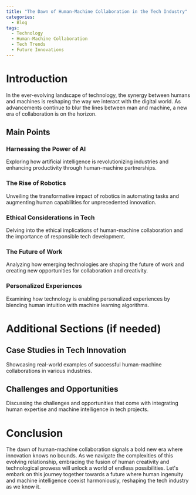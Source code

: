 ```yaml
---
title: "The Dawn of Human-Machine Collaboration in the Tech Industry"
categories:
  - Blog
tags:
  - Technology
  - Human-Machine Collaboration
  - Tech Trends
  - Future Innovations
---
```


# Introduction
In the ever-evolving landscape of technology, the synergy between humans and machines is reshaping the way we interact with the digital world. As advancements continue to blur the lines between man and machine, a new era of collaboration is on the horizon.

## Main Points
### Harnessing the Power of AI
Exploring how artificial intelligence is revolutionizing industries and enhancing productivity through human-machine partnerships.

### The Rise of Robotics
Unveiling the transformative impact of robotics in automating tasks and augmenting human capabilities for unprecedented innovation.

### Ethical Considerations in Tech
Delving into the ethical implications of human-machine collaboration and the importance of responsible tech development.

### The Future of Work
Analyzing how emerging technologies are shaping the future of work and creating new opportunities for collaboration and creativity.

### Personalized Experiences
Examining how technology is enabling personalized experiences by blending human intuition with machine learning algorithms.

# Additional Sections (if needed)
## Case Studies in Tech Innovation
Showcasing real-world examples of successful human-machine collaborations in various industries.

## Challenges and Opportunities
Discussing the challenges and opportunities that come with integrating human expertise and machine intelligence in tech projects.

# Conclusion
The dawn of human-machine collaboration signals a bold new era where innovation knows no bounds. As we navigate the complexities of this evolving relationship, embracing the fusion of human creativity and technological prowess will unlock a world of endless possibilities. Let's embark on this journey together towards a future where human ingenuity and machine intelligence coexist harmoniously, reshaping the tech industry as we know it.